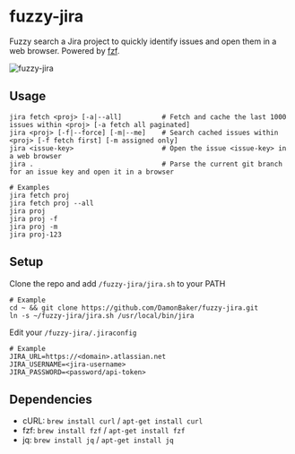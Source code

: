 # fuzzy-jira
Fuzzy search a Jira project to quickly identify issues and open them in a web browser. Powered by [fzf](https://github.com/junegunn/fzf).

![fuzzy-jira](https://user-images.githubusercontent.com/7334346/114291642-b3246200-9abb-11eb-81c9-273e6d6b5b99.gif "Data source: jira.atlassian.com")

## Usage
```
jira fetch <proj> [-a|--all]          # Fetch and cache the last 1000 issues within <proj> [-a fetch all paginated]
jira <proj> [-f|--force] [-m|--me]    # Search cached issues within <proj> [-f fetch first] [-m assigned only]
jira <issue-key>                      # Open the issue <issue-key> in a web browser
jira .                                # Parse the current git branch for an issue key and open it in a browser

# Examples
jira fetch proj
jira fetch proj --all
jira proj
jira proj -f
jira proj -m
jira proj-123
```

## Setup
Clone the repo and add `/fuzzy-jira/jira.sh` to your PATH
```
# Example
cd ~ && git clone https://github.com/DamonBaker/fuzzy-jira.git
ln -s ~/fuzzy-jira/jira.sh /usr/local/bin/jira
```
Edit your `/fuzzy-jira/.jiraconfig`
```
# Example
JIRA_URL=https://<domain>.atlassian.net
JIRA_USERNAME=<jira-username>
JIRA_PASSWORD=<password/api-token>
```

## Dependencies
- cURL: `brew install curl` / `apt-get install curl`
- fzf: `brew install fzf` / `apt-get install fzf`
- jq: `brew install jq` / `apt-get install jq`

